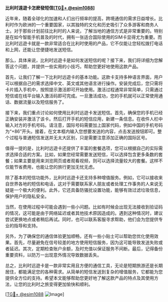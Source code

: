 **比利时遠遊卡怎麽發短信[[TG💪+ @esim1088](https://t.me/s/esim1088)]**

近年来，随着全球化的加速和人们出行频率的提高，跨境通信的需求日益增长。比利时作为欧洲的一个重要国家，以其独特的文化和历史吸引了众多游客和商务人士。对于那些计划前往比利时的人来说，了解当地的通信方式是非常重要的。特别是在如今智能手机普及的时代，拥有一张适合国际使用的SIM卡显得尤为重要。而比利时远遊卡就是一款非常适合在比利时使用的产品，它不仅能让您轻松拨打电话和上网，还能让您便捷地发送短信。

那么，具体来说，比利时远遊卡是如何发送短信的呢？接下来，我们将详细为您解答这个问题，并提供一些实用的小技巧，帮助您更好地使用这款产品。

首先，让我们了解一下比利时远遊卡的基本功能。这款卡支持多种语言界面，用户可以根据自己的需求选择中文、英文或其他语言进行操作。安装完成后，您只需将卡片插入手机中，按照提示激活即可开始使用。激活过程通常非常简单，只需通过短信或在线平台输入激活码即可完成。一旦激活成功，您的手机就可以正常使用通话、数据流量以及短信服务了。

接下来，我们重点讨论如何使用比利时远遊卡发送短信。首先，确保您的手机已经正确安装并激活了该卡。然后打开手机的短信应用，新建一条信息。在收件人栏中输入对方的手机号码。请注意，国际号码需要加上国家代码，例如中国的手机号码为“+86”开头。接着，在文本框内输入您想要发送的内容，点击发送按钮即可。整个过程与普通短信发送并无太大区别，只是需要注意添加正确的国际区号。

值得一提的是，比利时远遊卡还提供了丰富的套餐选项，您可以根据自己的实际需求选择合适的方案。比如，如果您经常需要发送短信，可以选择包含更多条数的套餐；如果主要是用来浏览网页或者观看视频，则可以选择流量较大的套餐。这样不仅能节省费用，也能让您的旅行更加无忧无虑。

除了基本的短信功能外，比利时远遊卡还支持多种增值服务。例如，它可以接收来自世界各地的短信和电话，这对于需要联系家人朋友或者处理工作事务的人来说无疑是一个极大的便利。此外，它还具备防骚扰设置功能，能够有效过滤垃圾信息，保护用户的隐私安全。

当然，在使用过程中可能会遇到一些小问题。比如有时候会出现无法接收到验证码的情况，这可能是由于网络延迟或者其他技术原因造成的。遇到这种情况时，建议尝试更换地点或者稍后再试。同时，也可以联系客服寻求帮助，他们会为您提供专业的指导和支持。

另外，为了确保您的通信体验更加顺畅，还有一些小贴士可以帮助您优化使用效果。首先，尽量避免在信号较差的地方使用短信服务，因为这可能导致发送失败或者延迟。其次，定期检查账户余额，及时充值以保证服务不间断。最后，记得备份重要资料，以防万一出现意外情况导致数据丢失。

总之，比利时远遊卡是一款非常实用且方便的通信工具，无论是短期旅游还是长期居住，都能满足您的各种需求。从简单的短信发送到复杂的增值服务，它都能为您提供全方位的支持。希望本文能够帮助您更好地了解这款产品的特点及其使用方法，让您的比利时之旅变得更加愉快和顺利。

[[TG💪+ @esim1088](https://t.me/s/esim1088) ![Image](https://i.postimg.cc/4NQfJmqS/Snipaste-2025-05-13-00-14-12.png)]